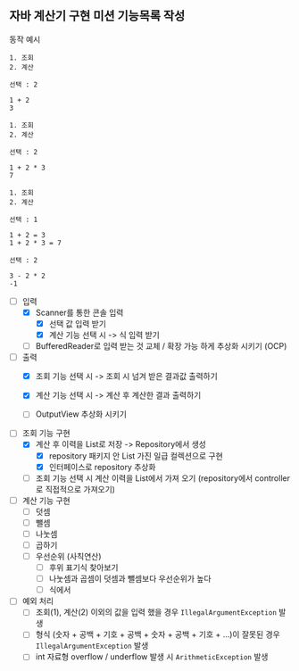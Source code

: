 
## 자바 계산기 구현 미션 기능목록 작성

동작 예시 
```
1. 조회
2. 계산

선택 : 2

1 + 2
3

1. 조회
2. 계산

선택 : 2

1 + 2 * 3
7

1. 조회
2. 계산

선택 : 1

1 + 2 = 3
1 + 2 * 3 = 7

선택 : 2

3 - 2 * 2
-1
```

- [ ] 입력
  - [x] Scanner를 통한 콘솔 입력 
    - [x] 선택 값 입력 받기
    - [x] 계산 기능 선택 시 -> 식 입력 받기
  - [ ] BufferedReader로 입력 받는 것 교체 / 확장 가능 하게 추상화 시키기 (OCP)
- [ ] 출력
  - [x] 조회 기능 선택 시 -> 조회 시 넘겨 받은 결과값 출력하기
  - [x] 계산 기능 선택 시 -> 계산 후 계산한 결과 출력하기
  - [ ] OutputView 추상화 시키기


- [ ] 조회 기능 구현
  - [x] 계산 후 이력을 List로 저장 -> Repository에서 생성
    - [x] repository 패키지 안 List 가진 일급 컬렉션으로 구현
    - [x] 인터페이스로 repository 추상화
  - [ ] 조회 기능 선택 시 계산 이력을 List에서 가져 오기 (repository에서 controller로 직접적으로 가져오기)

- [ ] 계산 기능 구현
  - [ ] 덧셈
  - [ ] 뺄셈
  - [ ] 나눗셈
  - [ ] 곱하기
  - [ ] 우선순위 (사칙연산)
    - [ ] 후위 표기식 찾아보기 
    - [ ] 나눗셈과 곱셈이 덧셈과 뺄셈보다 우선순위가 높다
    - [ ] 식에서 

- [ ] 예외 처리
  - [ ] 조회(1), 계산(2) 이외의 값을 입력 했을 경우 `IllegalArgumentException` 발생
  - [ ] 형식 (숫자 + 공백 +  기호 + 공백 + 숫자 + 공백  + 기호 + ...)이 잘못된 경우 `IllegalArgumentException` 발생
  - [ ] int 자료형 overflow / underflow 발생 시 `ArithmeticException` 발생